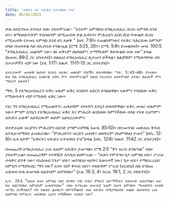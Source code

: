 ```yaml
---
title: 'ፍቅርን እና ፍትሕን አጥብቀህ ያዝ'
date: 06/02/2025
---
```


ቃሉ እየደጋገመ እንዲህ ብሎ ያስተምራል፡- "አንተም አምላክህ እግዚአብሔር እርሱ አምላክ እንደ ሆነ፥ ለሚወድዱትም ትእዛዙንም ለሚጠብቁ ቃል ኪዳኑንና ምሕረቱን እስከ ሺህ ትውልድ ድረስ የሚጠብቅ የታመነ አምላክ እንደ ሆነ እወቅ " (ዘዳ. 7:9)። የመልካምነቱና የፍቅር ባሕርይው ከምንም በላይ በመስቀል ላይ በኢየሱስ ተገልጧል (ሮሜ 3፡25, 26ን፣ ሮሜ. 5፡8ን ይመልከቱ)። መዝ. 100:5 "እግዚአብሔር መልካም ነው፣ ፅኑ ፍቅሩም ለዘላለም፣ ታማኝነቱም ለትውልድ ሁሉ ነው” ይላል (ከመዝ. 89፡2 ጋር ያስተያዩ)። ስለዚህ እግዚአብሔር ሊታመን ይችላል፤ ለልጆቹም የሚሰጣቸው በጎ ስጦታዎችን ብቻ ነው (ያዕ. 1፡17፤ ከሉቃ. 11፡11–13 ጋር ያስተያዩ)።

`እንዲያውም ጠላቶቹ ለሆኑት እንኳን ሳይቀር መልካም ነገሮችን ይሰጣቸዋል። ማቴ. 5:43–48ን ያንብቡ። ይህ ስለ እግዚአብሔር አስደናቂ ፍቅር ምን ያስተምረናል? ከዚህ የኢየሱስ አስተምህሮ አንጻር ለሌሎች ምን ማድረግ አለብን?`

ማቴ. 5 የእግዚአብሔርን ፍቅር ፍጹም ፍቅር እንደሆነ አድርጎ ይገልጸዋል። ፍጽምና የጎደለው ፍቅር የሚወዱትን ብቻ የሚወድ ፍቅር ነው።

ነገር ግን እግዚአብሔር የሚጠሉትን፣ ጠላቶቹም የሆኑትን እንኳን ይወዳቸዋል። ፍቅሩ ሙሉ፣ ፍጹምም ነው። ምንም እንኳን የእግዚአብሔር ፍቅር እና ምሕረት ልናስበው ከምንችለው በላይ የላቀ ቢሆንም፣ ፍትሕን ፈጽሞ አይሽረውም ወይም አይጻረረውም።

በተቃራኒው ፍርድንና ምሕረትን በአንድ ያጣምራቸዋል (መዝ. 85፡10)። በተመሳሳይ መጽሐፍ ቅዱስ እንዲህ በማለት ይመክረናል፡- “ምሕረትንና ፍርድን ጠብቅ፥ ዘወትርም በአምላክህ ታመን” (ሆሴ. 12፡6)። ሌላ እትም “ፍቅርንና ፍትሕን አጥብቀህ ያዝ”ይላል (ሆሴ. 12፡6፤ ከሉቃ. 11፡42 ጋር ያስተያዩ)።

በመጨረሻ እግዚአብሔር ራሱ ፍጹም ፍትሕን ያመጣል። ሮሜ 2፡5 “ቅን ፍርዱ ይገለጣል” ብሎ ያስተምራል። በመጨረሻም የተዋጁት እንዲህ ይዘምራሉ፡ - “ሁሉን የምትገዛ ጌታ አምላክ ሆይ፥ ሥራህ ታላቅና ድንቅ ነው፤ የአሕዛብ ንጉሥ ሆይ፥ መንገድህ ጻድቅና እውነተኛ ነው፤ ጌታ ሆይ፥ የማይፈራህና ስምህን የማያከብር ማን ነው? አንተ ብቻ ቅዱስ ነህና፥ የጽድቅም ሥራህ (ፍርድህ) ስለ ተገለጠ አሕዛብ ሁሉ ይመጣሉ በፊትህም ይሰግዳሉ።” (ራዕ. 15:3, 4፤ ከራዕ. 19:1, 2 ጋር ያስተያዩ)።

`ኢሳ. 25፡1 “አቤቱ አንተ አምላኬ ነህ፤ ድንቅን ነገር የዱሮ ምክርን በታማኝነትና በእውነት አድርገሃልና ከፍ ከፍ አደርግሃለሁ ስምህንም አመሰግናለሁ” ብሎ ይናገራል። በመጥፎ ጊዜም ቢሆን አምላክን ማመስገንን እንዴት መማር እንችላለን? በጎ ተጽዕኖ ልታደርግ በምትችልበት ሁሉ ፍትሕን በሚያጎለብት መልኩ ሕይወትህ ራሱ ለአምላክ የምስጋና መስዋዕት ሊሆን የሚችለው እንዴት ነው?`